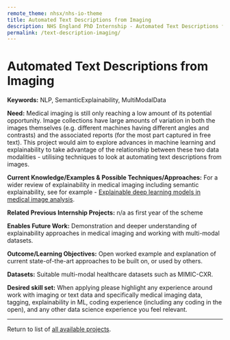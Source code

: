 ```yaml
---
remote_theme: nhsx/nhs-io-theme
title: Automated Text Descriptions from Imaging
description: NHS England PhD Internship - Automated Text Descriptions from Imaging
permalink: /text-description-imaging/
---
```


# Automated Text Descriptions from Imaging

**Keywords:** NLP, SemanticExplainability, MultiModalData

**Need:**  Medical imaging is still only reaching a low amount of its potential opportunity.  Image collections have large amounts of variation in both the images themselves (e.g. different machines having different angles and contrasts) and the associated reports (for the most part captured in free text).  This project would aim to explore advances in machine learning and explainability to take advantage of the relationship between these two data modalities - utilising techniques to look at automating text descriptions from images.

**Current Knowledge/Examples & Possible Techniques/Approaches:** For a wider review of explainability in medical imaging including semantic explainability, see for example - [Explainable deep learning models in medical image analysis](https://arxiv.org/abs/2005.13799).

**Related Previous Internship Projects:** n/a as first year of the scheme 

**Enables Future Work:** Demonstration and deeper understanding of explainability approaches in medical imaging and working with multi-modal datasets.

**Outcome/Learning Objectives:** Open worked example and explanation of current state-of-the-art approaches to be built on, or used by others.

**Datasets:** Suitable multi-modal healthcare datasets such as MIMIC-CXR.

**Desired skill set:** When applying please highlight any experience around work with imaging or text data and specifically medical imaging data, tagging, explainability in ML, coding experience (including any coding in the open), and any other data science experience you feel relevant.

---
Return to list of [all available projects](https://nhsx.github.io/nhsx-internship-projects/).